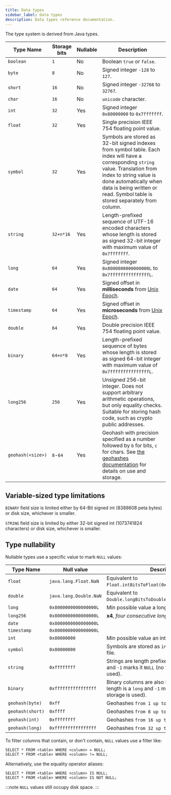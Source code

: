 ```yaml
---
title: Data types
sidebar_label: Data types
description: Data types reference documentation.
---
```


The type system is derived from Java types.

| Type Name         | Storage bits | Nullable | Description                                                                                                                                                                                                                                                         |
| ----------------- | ------------ | -------- | ------------------------------------------------------------------------------------------------------------------------------------------------------------------------------------------------------------------------------------------------------------------- |
| `boolean`         | `1`          | No       | Boolean `true` or `false`.                                                                                                                                                                                                                                          |
| `byte`            | `8`          | No       | Signed integer `-128` to `127`.                                                                                                                                                                                                                                     |
| `short`           | `16`         | No       | Signed integer `-32768` to `32767`.                                                                                                                                                                                                                                 |
| `char`            | `16`         | No       | `unicode` character.                                                                                                                                                                                                                                                |
| `int`             | `32`         | Yes      | Signed integer `0x80000000` to `0x7fffffff`.                                                                                                                                                                                                                        |
| `float`           | `32`         | Yes      | Single precision IEEE 754 floating point value.                                                                                                                                                                                                                     |
| `symbol`          | `32`         | Yes      | Symbols are stored as 32-bit signed indexes from symbol table. Each index will have a corresponding `string` value. Translation from index to string value is done automatically when data is being written or read. Symbol table is stored separately from column. |
| `string`          | `32+n*16`    | Yes      | Length-prefixed sequence of UTF-16 encoded characters whose length is stored as signed 32-bit integer with maximum value of `0x7fffffff`.                                                                                                                           |
| `long`            | `64`         | Yes      | Signed integer `0x8000000000000000L` to `0x7fffffffffffffffL`.                                                                                                                                                                                                      |
| `date`            | `64`         | Yes      | Signed offset in **milliseconds** from [Unix Epoch](https://en.wikipedia.org/wiki/Unix_time).                                                                                                                                                                       |
| `timestamp`       | `64`         | Yes      | Signed offset in **microseconds** from [Unix Epoch](https://en.wikipedia.org/wiki/Unix_time).                                                                                                                                                                       |
| `double`          | `64`         | Yes      | Double precision IEEE 754 floating point value.                                                                                                                                                                                                                     |
| `binary`          | `64+n*8`     | Yes      | Length-prefixed sequence of bytes whose length is stored as signed 64-bit integer with maximum value of `0x7fffffffffffffffL`.                                                                                                                                      |
| `long256`         | `256`        | Yes      | Unsigned 256-bit integer. Does not support arbitrary arithmetic operations, but only equality checks. Suitable for storing hash code, such as crypto public addresses.                                                                                              |
| `geohash(<size>)` | `8`-`64`     | Yes      | Geohash with precision specified as a number followed by `b` for bits, `c` for chars. See [the geohashes documentation](/docs/concept/geohashes/) for details on use and storage.                                                                                   |

## Variable-sized type limitations

`BINARY` field size is limited either by 64-Bit signed int (8388608 peta bytes)
or disk size, whichever is smaller.

`STRING` field size is limited by either 32-bit signed int (1073741824
characters) or disk size, whichever is smaller.

## Type nullability

Nullable types use a specific value to mark `NULL` values: 

| Type Name          | Null value             | Description                                                                                                           |
|--------------------|------------------------|-----------------------------------------------------------------------------------------------------------------------|
| `float`            | `java.lang.Float.NaN`  | Equivalent to `Float.intBitsToFloat(0x7fc00000)`.                                                                     |
| `double`           | `java.lang.Double.NaN` | Equivalent to `Double.longBitsToDouble(0x7ff8000000000000L)`.                                                         |
| `long`             | `0x8000000000000000L`  | Min possible value a long can take -2^63.                                                                             |
| `long256`          | `0x8000000000000000L`  | **x4**, *four consecutive long null values*.                                                                          |
| `date`             | `0x8000000000000000L`  |                                                                                                                       |
| `timestamp`        | `0x8000000000000000L`  |                                                                                                                       |
| `int`              | `0x80000000`           | Min possible value an int can take, -2^31.                                                                            |
| `symbol`           | `0x80000000`           | Symbols are stored as `int` offsets in a lookup file.                                                                 |
| `string`           | `0xffffffff`           | Strings are length prefixed, the length is an `int` and `-1` marks it `NULL` (no further storage is used).            |
| `binary`           | `0xffffffffffffffff`   | Binary columns are also length prefixed, the length is a `long` and `-1` marks it `NULL` (no further storage is used). |
| `geohash(byte)`    | `0xff`                 | Geohashes `from 1 up to included 7 bits`.                                                                             |
| `geohash(short)`   | `0xffff`               | Geohashes `from 8 up to included 15 bits`.                                                                            |
| `geohash(int)`     | `0xffffffff`           | Geohashes `from 16 up to included 31 bits`.                                                                           |
| `geohash(long)`    | `0xffffffffffffffff`   | Geohashes `from 32 up to included 60 bits`.                                                                           |


To filter columns that contain, or don't contain, `NULL` values use a filter like:

```questdb-sql
SELECT * FROM <table> WHERE <column> = NULL;
SELECT * FROM <table> WHERE <column> != NULL;
```

Alternatively, use the equality operator aliases: 

```questdb-sql
SELECT * FROM <table> WHERE <column> IS NULL;
SELECT * FROM <table> WHERE <column> IS NOT NULL;
```

:::note
`NULL` values still occupy disk space.
:::